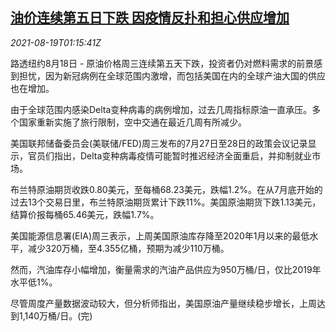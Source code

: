 <!--1629336664000-->
[油价连续第五日下跌 因疫情反扑和担心供应增加](https://cn.reuters.com/article/oil-close-0818-wedn-idCNKBS2FK02P)
------

<div><i>2021-08-19T01:15:41Z</i></div><p>路透纽约8月18日 - 原油价格周三连续第五天下跌，投资者仍对燃料需求的前景感到担忧，因为新冠病例在全球范围内激增，而包括美国在内的全球产油大国的供应也在增加。</p><p>由于全球范围内感染Delta变种病毒的病例增加，过去几周指标原油一直承压。多个国家重新实施了旅行限制，空中交通在最近几周有所减少。</p><p>美国联邦储备委员会(美联储/FED)周三发布的7月27日至28日的政策会议记录显示，官员们指出，Delta变种病毒疫情可能暂时推迟经济全面重启，并抑制就业市场。</p><p>布兰特原油期货收跌0.80美元，至每桶68.23美元，跌幅1.2%。在从7月底开始的过去13个交易日里，布兰特原油期货累计下跌11%。美国原油期货下跌1.13美元，结算价报每桶65.46美元，跌幅1.7%。</p><p>美国能源信息署(EIA)周三表示，上周美国原油库存降至2020年1月以来的最低水平，减少320万桶，至4.355亿桶，预期为减少110万桶。</p><p>然而，汽油库存小幅增加，衡量需求的汽油产品供应为950万桶/日，仅比2019年水平低1%。</p><p>尽管周度产量数据波动较大，但分析师指出，美国原油产量继续稳步增长，上周达到1,140万桶/日。(完)</p>
